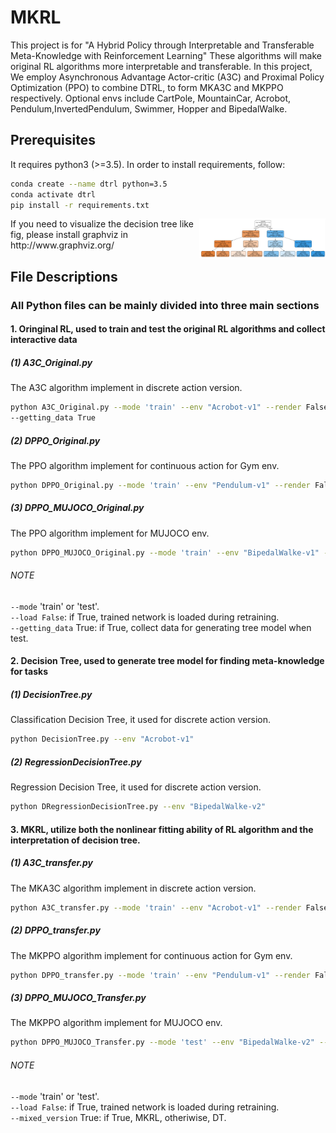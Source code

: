 # MKRL
This project is for
"A Hybrid Policy through Interpretable and Transferable Meta-Knowledge with Reinforcement Learning"
These algorithms will make original RL algorithms more interpretable and transferable. 
In this project, We employ Asynchronous Advantage Actor-critic (A3C)
and Proximal Policy Optimization (PPO) to combine DTRL,
to form MKA3C and MKPPO respectively.
Optional envs include CartPole, MountainCar, Acrobot, Pendulum,InvertedPendulum, Swimmer, Hopper and BipedalWalke.

## Prerequisites 
It requires python3 (>=3.5). 
In order to install requirements, follow:
```bash
conda create --name dtrl python=3.5
conda activate dtrl
pip install -r requirements.txt
```
<img src="dt.png" width=40% align="right" />
If you need to visualize the decision tree like fig, please install graphviz in	http://www.graphviz.org/ 

## File Descriptions

### All Python files can be mainly divided into three main sections

#### 1. Oringinal RL, used to train and test the original RL algorithms and collect interactive data

##### (1) A3C_Original.py
The A3C algorithm implement in discrete action version.
```bash
python A3C_Original.py --mode 'train' --env "Acrobot-v1" --render False --load False
--getting_data True
```
##### (2) DPPO_Original.py
The PPO algorithm implement for continuous action for Gym env.
```bash
python DPPO_Original.py --mode 'train' --env "Pendulum-v1" --render False --load False --getting_data True
```

##### (3) DPPO_MUJOCO_Original.py
The PPO algorithm implement for MUJOCO env.
```bash
python DPPO_MUJOCO_Original.py --mode 'train' --env "BipedalWalke-v1" --render False --load False --getting_data True
```

###### NOTE
`--mode` 'train' or 'test'.  
`--load False`: if True, trained network is loaded during retraining.  
`--getting_data` True: if True, collect data for generating tree model when test.

#### 2. Decision Tree, used to generate tree model for finding meta-knowledge for tasks

##### (1) DecisionTree.py
Classification Decision Tree, it used for discrete action version.
```bash
python DecisionTree.py --env "Acrobot-v1" 
```

##### (2) RegressionDecisionTree.py
Regression Decision Tree, it used for discrete action version.
```bash
python DRegressionDecisionTree.py --env "BipedalWalke-v2" 
```

#### 3. MKRL, utilize both the nonlinear fitting ability of RL algorithm and the interpretation of decision tree.

##### (1) A3C_transfer.py
The MKA3C algorithm implement in discrete action version.
```bash
python A3C_transfer.py --mode 'train' --env "Acrobot-v1" --render False --load False --mixed_version True
```
##### (2) DPPO_transfer.py
The MKPPO algorithm implement for continuous action for Gym env.
```bash
python DPPO_transfer.py --mode 'train' --env "Pendulum-v1" --render False --load False --mixed_version True
```

##### (3) DPPO_MUJOCO_Transfer.py
The MKPPO algorithm implement for MUJOCO env.
```bash
python DPPO_MUJOCO_Transfer.py --mode 'test' --env "BipedalWalke-v2" --render False --load False --mixed_version True
```

###### NOTE
`--mode` 'train' or 'test'.  
`--load False`: if True, trained network is loaded during retraining.  
`--mixed_version` True: if True, MKRL, otheriwise, DT.  
